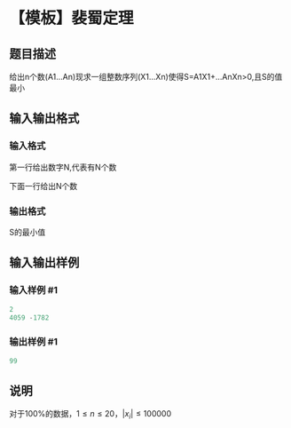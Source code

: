 # 【模板】裴蜀定理

## 题目描述

给出n个数(A1...An)现求一组整数序列(X1...Xn)使得S=A1X1+...AnXn>0,且S的值最小

## 输入输出格式

### 输入格式

第一行给出数字N,代表有N个数

下面一行给出N个数

### 输出格式

S的最小值

## 输入输出样例

### 输入样例 #1

```cpp
2
4059 -1782

```
### 输出样例 #1

```cpp
99
```


## 说明

对于100%的数据，$1 \le n \le 20$，$|x_i| \le 100000$

